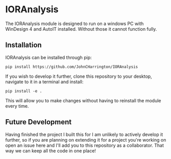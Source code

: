# IORAnalysis

The IORAnalysis module is designed to run on a windows PC with WinDesign 4 and AutoIT installed. Without those it cannot function fully.

## Installation

IORAnalysis can be installed through pip:

``` pip install https://github.com/JohnCHarrington/IORAnalysis ```

If you wish to develop it further, clone this repository to your desktop, navigate to it in a terminal and install:

``` pip install -e . ```

This will allow you to make changes without having to reinstall the module every time.

## Future Development

Having finished the project I built this for I am unlikely to actively develop it further, so if you are planning on extending it for a project you're working on open an issue here and I'll add you to this repository as a collaborator. That way we can keep all the code in one place!
